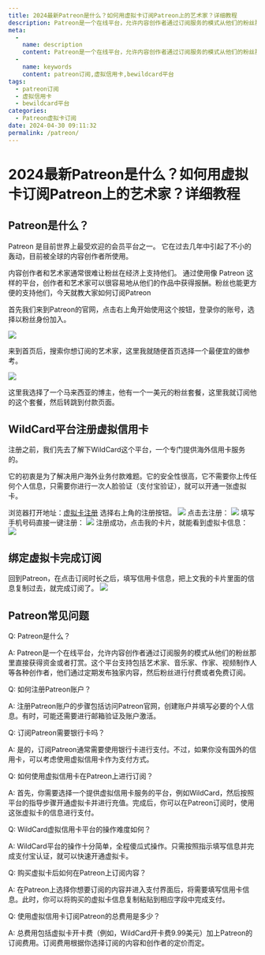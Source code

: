 ```yaml
---
title: 2024最新Patreon是什么？如何用虚拟卡订阅Patreon上的艺术家？详细教程
description: Patreon是一个在线平台，允许内容创作者通过订阅服务的模式从他们的粉丝那里直接获得资金或者打赏。这个平台支持包括艺术家、音乐家、作家、视频制作人等各种创作者，他们通过定期发布独家内容，然后粉丝进行付费或者免费订阅。
meta: 
  - 
    name: description
    content: Patreon是一个在线平台，允许内容创作者通过订阅服务的模式从他们的粉丝那里直接获得资金或者打赏。这个平台支持包括艺术家、音乐家、作家、视频制作人等各种创作者，他们通过定期发布独家内容，然后粉丝进行付费或者免费订阅。
  - 
    name: keywords
    content: patreon订阅,虚拟信用卡,bewildcard平台
tags: 
  - patreon订阅
  - 虚拟信用卡
  - bewildcard平台
categories: 
  - Patreon虚拟卡订阅
date: 2024-04-30 09:11:32
permalink: /patreon/
---
```


# 2024最新Patreon是什么？如何用虚拟卡订阅Patreon上的艺术家？详细教程
## Patreon是什么？
Patreon 是目前世界上最受欢迎的会员平台之一。 它在过去几年中引起了不小的轰动，目前被全球的内容创作者所使用。

内容创作者和艺术家通常很难让粉丝在经济上支持他们。 通过使用像 Patreon 这样的平台，创作者和艺术家可以很容易地从他们的作品中获得报酬。粉丝也能更方便的支持他们，今天就教大家如何订阅Patreon

首先我们来到Patreon的官网，点击右上角开始使用这个按钮，登录你的账号，选择以粉丝身份加入。

![](https://hlplch.aliyuntm.com/chatgpt/WX20240410-183030.png)

来到首页后，搜索你想订阅的艺术家，这里我就随便首页选择一个最便宜的做参考。

![](https://hlplch.aliyuntm.com/chatgpt/WX20240410-183045.png)

这里我选择了一个马来西亚的博主，他有一个一美元的粉丝套餐，这里我就订阅他的这个套餐，然后转跳到付款页面。

## WildCard平台注册虚拟信用卡
注册之前，我们先去了解下WildCard这个平台，一个专门提供海外信用卡服务的。

它的初衷是为了解决用户海外业务付款难题。它的安全性很高，它不需要你上传任何个人信息，只需要你进行一次人脸验证（支付宝验证），就可以开通一张虚拟卡。

浏览器打开地址：[虚拟卡注册](https://bewildcard.com/i/GPT929) 选择右上角的注册按钮。
![](https://hlplch.aliyuntm.com/chatgpt/WX20240404-205532.png)
点击去注册：
![](https://hlplch.aliyuntm.com/chatgpt/WX20240410-183102.png)
填写手机号码直接一键注册：
![](https://hlplch.aliyuntm.com/chatgpt/WX20240410-183120.png)
注册成功，点击我的卡片，就能看到虚拟卡信息：
![](https://hlplch.aliyuntm.com/chatgpt/WX20240410-183138.png)

## 绑定虚拟卡完成订阅
回到Patreon，在点击订阅时长之后，填写信用卡信息，把上文我的卡片里面的信息复制过去，就完成订阅了。
![](https://hlplch.aliyuntm.com/chatgpt/WX20240410-183220.png)
## Patreon常见问题
Q: Patreon是什么？

A: Patreon是一个在线平台，允许内容创作者通过订阅服务的模式从他们的粉丝那里直接获得资金或者打赏。这个平台支持包括艺术家、音乐家、作家、视频制作人等各种创作者，他们通过定期发布独家内容，然后粉丝进行付费或者免费订阅。

Q: 如何注册Patreon账户？

A: 注册Patreon账户的步骤包括访问Patreon官网，创建账户并填写必要的个人信息。有时，可能还需要进行邮箱验证及账户激活。

Q: 订阅Patreon需要银行卡吗？

A: 是的，订阅Patreon通常需要使用银行卡进行支付。不过，如果你没有国外的信用卡，可以考虑使用虚拟信用卡作为支付方式。

Q: 如何使用虚拟信用卡在Patreon上进行订阅？

A: 首先，你需要选择一个提供虚拟信用卡服务的平台，例如WildCard，然后按照平台的指导步骤开通虚拟卡并进行充值。完成后，你可以在Patreon订阅时，使用这张虚拟卡的信息进行支付。

Q: WildCard虚拟信用卡平台的操作难度如何？

A: WildCard平台的操作十分简单，全程傻瓜式操作。只需按照指示填写信息并完成支付宝认证，就可以快速开通虚拟卡。

Q: 购买虚拟卡后如何在Patreon上订阅内容？

A: 在Patreon上选择你想要订阅的内容并进入支付界面后，将需要填写信用卡信息。此时，你可以将购买的虚拟卡信息复制粘贴到相应字段中完成支付。

Q: 使用虚拟信用卡订阅Patreon的总费用是多少？

A: 总费用包括虚拟卡开卡费（例如，WildCard开卡费9.99美元）加上Patreon的订阅费用。订阅费用根据你选择订阅的内容和创作者的定价而定。
